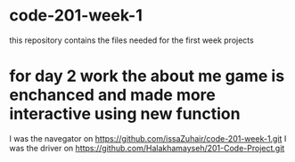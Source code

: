 # code-201-week-1
this repository contains the  files needed for the first week projects

# for day 2 work the about me game is enchanced and made more interactive using new function
I was the navegator on https://github.com/issaZuhair/code-201-week-1.git
I was the driver on https://github.com/Halakhamayseh/201-Code-Project.git